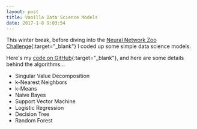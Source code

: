 ```yaml
---
layout: post
title: Vanilla Data Science Models
date: 2017-1-8 9:03:54
---
```


<style TYPE="text/css">
code.has-jax {font: inherit; font-size: 100%; background: inherit; border: inherit;}
</style>
<script type="text/x-mathjax-config">
MathJax.Hub.Config({
tex2jax: {
inlineMath: [['$','$'], ['\\(','\\)']],
skipTags: ['script', 'noscript', 'style', 'textarea', 'pre'] // removed 'code' entry
}
});
MathJax.Hub.Queue(function() {
var all = MathJax.Hub.getAllJax(), i;
for(i = 0; i < all.length; i += 1) {
all[i].SourceElement().parentNode.className += ' has-jax';
}
});
</script>
<script type="text/javascript" src="http://cdn.mathjax.org/mathjax/latest/MathJax.js?config=TeX-AMS-MML_HTMLorMML"></script>




This winter break, before diving into the [Neural Network Zoo Challenge](http://rileyedmunds.com/2017/01/08/zoo/){:target="_blank"} I coded up some simple data science models. 

Here's my [code on GitHub](https://github.com/rileyedmunds/datascience){:target="_blank"}, and here are some details behind the algorithms...
  
  
- Singular Value Decomposition
- k-Nearest Neighbors  
- k-Means       
- Naive Bayes          
- Support Vector Machine      
- Logistic Regression     
- Decision Tree   
- Random Forest  

    

    
    
